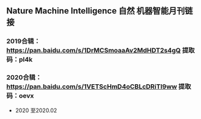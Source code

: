 ## Nature Machine Intelligence 自然 机器智能月刊链接

### 2019合辑：https://pan.baidu.com/s/1DrMCSmoaaAv2MdHDT2s4gQ 提取码：pl4k
### 2020合辑：https://pan.baidu.com/s/1VETScHmD4oCBLcDRiTI9ww 提取码：oevx

- 2020 至2020.02
